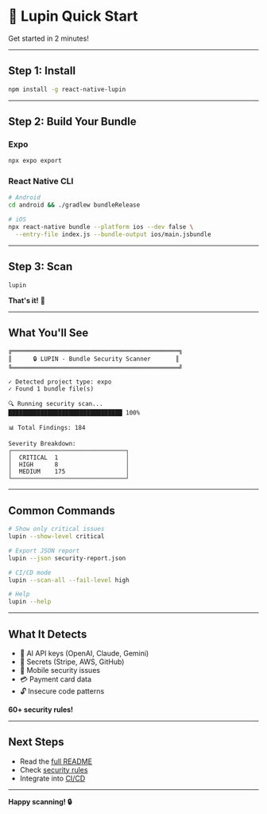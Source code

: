 # 🚀 Lupin Quick Start

Get started in 2 minutes!

---

## Step 1: Install

```bash
npm install -g react-native-lupin
```

---

## Step 2: Build Your Bundle

### Expo
```bash
npx expo export
```

### React Native CLI
```bash
# Android
cd android && ./gradlew bundleRelease

# iOS  
npx react-native bundle --platform ios --dev false \
  --entry-file index.js --bundle-output ios/main.jsbundle
```

---

## Step 3: Scan

```bash
lupin
```

**That's it!** 🎉

---

## What You'll See

```
╔═══════════════════════════════════════════════╗
║      🔒 LUPIN - Bundle Security Scanner       ║
╚═══════════════════════════════════════════════╝

✓ Detected project type: expo
✓ Found 1 bundle file(s)

🔍 Running security scan...
████████████████████████████████ 100%

📊 Total Findings: 184

Severity Breakdown:
┌────────────────────────────────┐
│  CRITICAL  1                   │
│  HIGH      8                   │
│  MEDIUM    175                 │
└────────────────────────────────┘
```

---

## Common Commands

```bash
# Show only critical issues
lupin --show-level critical

# Export JSON report
lupin --json security-report.json

# CI/CD mode
lupin --scan-all --fail-level high

# Help
lupin --help
```

---

## What It Detects

- 🤖 AI API keys (OpenAI, Claude, Gemini)
- 🔑 Secrets (Stripe, AWS, GitHub)
- 📱 Mobile security issues
- 💳 Payment card data
- 🔓 Insecure code patterns

**60+ security rules!**

---

## Next Steps

- Read the [full README](./README.md)
- Check [security rules](./docs/SECURITY-RULES.md)
- Integrate into [CI/CD](./README.md#cicd-pipeline)

---

**Happy scanning! 🔒**
